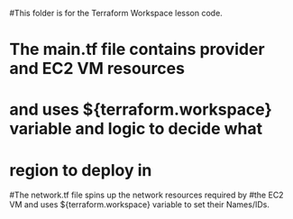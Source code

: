 #This folder is for the Terraform Workspace lesson code.

# The main.tf file contains provider and EC2 VM resources
# and uses ${terraform.workspace} variable and logic to decide what
# region to deploy in

#The network.tf file spins up the network resources required by
#the EC2 VM and uses ${terraform.workspace} variable to set their Names/IDs.
